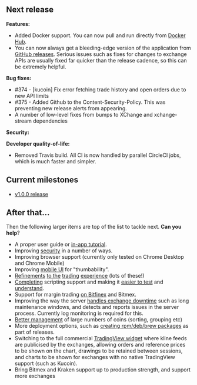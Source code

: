 ## Next release

**Features:**

- Added Docker support. You can now pull and run directly from [Docker Hub](https://hub.docker.com/r/gruelbox/orko).
- You can now always get a bleeding-edge version of the application from [GitHub releases](https://github.com/gruelbox/orko/releases). Serious issues such as fixes for changes to exchange APIs are usually fixed far quicker than the release cadence, so this can be extremely helpful.

**Bug fixes:**

- #374 - [kucoin] Fix error fetching trade history and open orders due to new API limits
- #375 - Added Github to the Content-Security-Policy. This was preventing new release alerts from appearing.
- A number of low-level fixes from bumps to XChange and xchange-stream dependencies

**Security:**

**Developer quality-of-life:**

- Removed Travis build. All CI is now handled by parallel CircleCI jobs, which is much faster and simpler.

## Current milestones

- [v1.0.0 release](../projects/5)

## After that...

Then the following larger items are top of the list to tackle next. **Can you help**?

- A proper user guide or [in-app tutorial](../issues/116).
- Improving [security](../issues?utf8=%E2%9C%93&q=is%3Aissue+is%3Aopen+label%3Asecurity) in a number of ways.
- Improving browser support (currently only tested on Chrome Desktop and Chrome Mobile)
- Improving [mobile UI](../issues/21) for "thumbability".
- [Refinements](../issues/10) [to the](../issues/11) [trading](../issues/13) [experience](../issues/14) (lots of these!)
- [Completing](../issues/144) scripting support and making it [easier to test](../issues/109) and [understand](../issues/122).
- Support for margin trading [on Bitfinex](../issues/83) and Bitmex.
- Improving the way the server [handles exchange downtime](../issues/124) such as long maintenance windows, and detects and reports issues in the server process. Currently log monitoring is required for this.
- [Better management](../issues/125) of large numbers of coins (sorting, grouping etc)
- More deployment options, such as [creating rpm/deb/brew packages](../issues/115) as part of releases.
- Switching to the full commercial [TradingView widget](../issues/35) where kline feeds are publicised by the exchanges, allowing orders and reference prices to be shown on the chart, drawings to be retained between sessions, and charts to be shown for exchanges with no native TradingView support (such as Kucoin).
- Bring Bitmex and Kraken support up to production strength, and support more exchanges